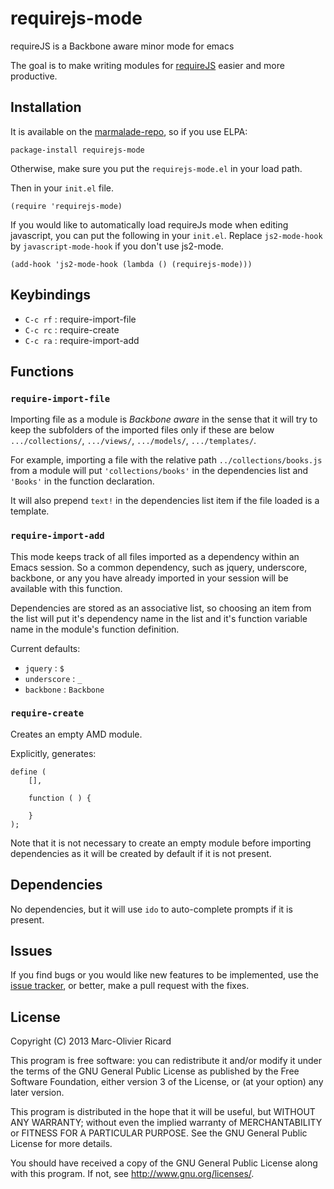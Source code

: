 requirejs-mode
==============

requireJS is a Backbone aware minor mode for emacs

The goal is to make writing modules for [requireJS](http://requirejs.org) easier and more
productive.

## Installation

It is available on the [marmalade-repo](http://marmalade-repo.org), so if you use ELPA:

```
package-install requirejs-mode
```

Otherwise, make sure you put the `requirejs-mode.el` in your load path.

Then in your `init.el` file.

```
(require 'requirejs-mode)
```

If you would like to automatically load requireJs mode when editing javascript, you can put the
following in your `init.el`. Replace `js2-mode-hook` by `javascript-mode-hook` if you don't use
js2-mode.

```
(add-hook 'js2-mode-hook (lambda () (requirejs-mode)))
```

## Keybindings

* `C-c rf` : require-import-file
* `C-c rc` : require-create
* `C-c ra` : require-import-add

## Functions

### `require-import-file`

Importing file as a module is *Backbone aware* in the sense that it will try to keep the
subfolders of the imported files only if these are below `.../collections/`, `.../views/`,
`.../models/`, `.../templates/`.

For example, importing a file with the relative path `../collections/books.js` from a module
will put `'collections/books'` in the dependencies list and `'Books'` in the function declaration.

It will also prepend `text!` in the dependencies list item if the file loaded is a template.

### `require-import-add`

This mode keeps track of all files imported as a dependency within an Emacs session. So
a common dependency, such as jquery, underscore, backbone, or any you have already 
imported in your session will be available with this function.

Dependencies are stored as an associative list, so choosing an item from the list will
put it's dependency name in the list and it's function variable name in the module's
function definition.

Current defaults:

* `jquery` : `$`
* `underscore` : `_`
* `backbone` : `Backbone`

### `require-create`

Creates an empty AMD module.

Explicitly, generates:

```
define (
    [],
    
    function ( ) {
        
    }
);
```

Note that it is not necessary to create an empty module before importing dependencies
as it will be created by default if it is not present.

## Dependencies

No dependencies, but it will use `ido` to auto-complete prompts if it is present.

## Issues

If you find bugs or you would like new features to be implemented, use the [issue
tracker](https://github.com/ricardmo/requirejs-mode/issues), or better, make a
pull request with the fixes.

## License
Copyright (C) 2013 Marc-Olivier Ricard

This program is free software: you can redistribute it and/or modify
it under the terms of the GNU General Public License as published by
the Free Software Foundation, either version 3 of the License, or
(at your option) any later version.

This program is distributed in the hope that it will be useful,
but WITHOUT ANY WARRANTY; without even the implied warranty of
MERCHANTABILITY or FITNESS FOR A PARTICULAR PURPOSE.  See the
GNU General Public License for more details.

You should have received a copy of the GNU General Public License
along with this program.  If not, see <http://www.gnu.org/licenses/>.

